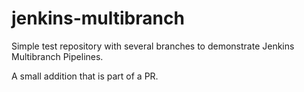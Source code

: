 # jenkins-multibranch

Simple test repository with several branches to demonstrate Jenkins Multibranch Pipelines.

A small addition that is part of a PR.
